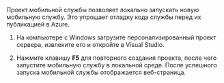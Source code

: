 

Проект мобильной службы позволяет локально запускать новую мобильную службу. Это упрощает отладку кода службы перед их публикацией в Azure.

1. На компьютере с Windows загрузите персонализированный проект сервера, извлеките его и откройте в Visual Studio.

2. Нажмите клавишу **F5** для повторного создания проекта, после чего запустите мобильную службу в локальной среде. После успешного запуска мобильной службы отображается веб-страница.

<!---HONumber=Oct15_HO3-->
